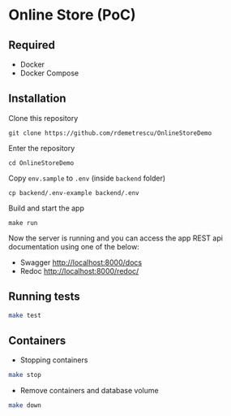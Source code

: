 # Online Store (PoC)

## Required
* Docker
* Docker Compose

## Installation


Clone this repository

    git clone https://github.com/rdemetrescu/OnlineStoreDemo

Enter the repository

    cd OnlineStoreDemo


Copy `env.sample` to `.env`  (inside `backend` folder)

    cp backend/.env-example backend/.env


Build and start the app

    make run

Now the server is running and you can access the app REST api documentation using one of the below:

- Swagger [http://localhost:8000/docs](http://localhost:8000/docs)
- Redoc [http://localhost:8000/redoc/](http://localhost:8000/redoc/)

## Running tests

```bash
make test
```

## Containers
- Stopping containers
```bash
make stop
```


- Remove containers and database volume
```bash
make down
```
